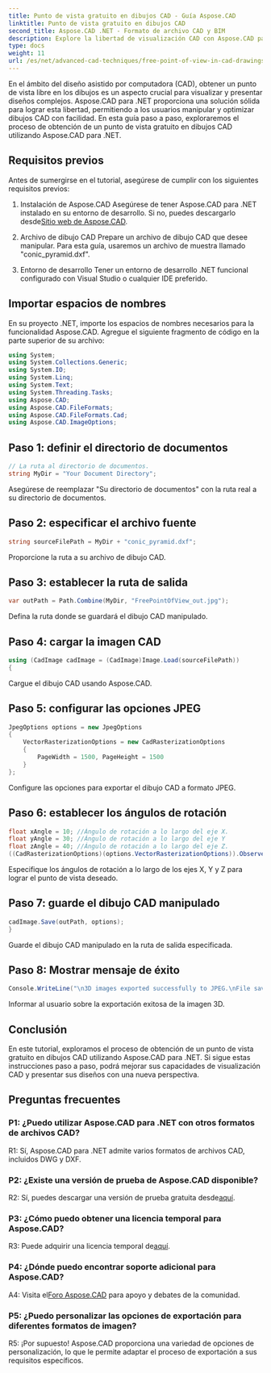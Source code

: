 ```yaml
---
title: Punto de vista gratuito en dibujos CAD - Guía Aspose.CAD
linktitle: Punto de vista gratuito en dibujos CAD
second_title: Aspose.CAD .NET - Formato de archivo CAD y BIM
description: Explore la libertad de visualización CAD con Aspose.CAD para .NET. Siga nuestra guía paso a paso para obtener un punto de vista único.
type: docs
weight: 11
url: /es/net/advanced-cad-techniques/free-point-of-view-in-cad-drawings/
---
```

En el ámbito del diseño asistido por computadora (CAD), obtener un punto de vista libre en los dibujos es un aspecto crucial para visualizar y presentar diseños complejos. Aspose.CAD para .NET proporciona una solución sólida para lograr esta libertad, permitiendo a los usuarios manipular y optimizar dibujos CAD con facilidad. En esta guía paso a paso, exploraremos el proceso de obtención de un punto de vista gratuito en dibujos CAD utilizando Aspose.CAD para .NET.

## Requisitos previos

Antes de sumergirse en el tutorial, asegúrese de cumplir con los siguientes requisitos previos:

1. Instalación de Aspose.CAD
 Asegúrese de tener Aspose.CAD para .NET instalado en su entorno de desarrollo. Si no, puedes descargarlo desde[Sitio web de Aspose.CAD](https://releases.aspose.com/cad/net/).

2. Archivo de dibujo CAD
Prepare un archivo de dibujo CAD que desee manipular. Para esta guía, usaremos un archivo de muestra llamado "conic_pyramid.dxf".

3. Entorno de desarrollo
Tener un entorno de desarrollo .NET funcional configurado con Visual Studio o cualquier IDE preferido.

## Importar espacios de nombres

En su proyecto .NET, importe los espacios de nombres necesarios para la funcionalidad Aspose.CAD. Agregue el siguiente fragmento de código en la parte superior de su archivo:

```csharp
using System;
using System.Collections.Generic;
using System.IO;
using System.Linq;
using System.Text;
using System.Threading.Tasks;
using Aspose.CAD;
using Aspose.CAD.FileFormats;
using Aspose.CAD.FileFormats.Cad;
using Aspose.CAD.ImageOptions;
```


## Paso 1: definir el directorio de documentos

```csharp
// La ruta al directorio de documentos.
string MyDir = "Your Document Directory";
```

Asegúrese de reemplazar "Su directorio de documentos" con la ruta real a su directorio de documentos.

## Paso 2: especificar el archivo fuente

```csharp
string sourceFilePath = MyDir + "conic_pyramid.dxf";
```

Proporcione la ruta a su archivo de dibujo CAD.

## Paso 3: establecer la ruta de salida

```csharp
var outPath = Path.Combine(MyDir, "FreePointOfView_out.jpg");
```

Defina la ruta donde se guardará el dibujo CAD manipulado.

## Paso 4: cargar la imagen CAD

```csharp
using (CadImage cadImage = (CadImage)Image.Load(sourceFilePath))
{
```

Cargue el dibujo CAD usando Aspose.CAD.

## Paso 5: configurar las opciones JPEG

```csharp
JpegOptions options = new JpegOptions
{
    VectorRasterizationOptions = new CadRasterizationOptions
    {
        PageWidth = 1500, PageHeight = 1500
    }
};
```

Configure las opciones para exportar el dibujo CAD a formato JPEG.

## Paso 6: establecer los ángulos de rotación

```csharp
float xAngle = 10; //Ángulo de rotación a lo largo del eje X.
float yAngle = 30; //Ángulo de rotación a lo largo del eje Y
float zAngle = 40; //Ángulo de rotación a lo largo del eje Z.
((CadRasterizationOptions)(options.VectorRasterizationOptions)).ObserverPoint = new ObserverPoint(xAngle, yAngle, zAngle);
```

Especifique los ángulos de rotación a lo largo de los ejes X, Y y Z para lograr el punto de vista deseado.

## Paso 7: guarde el dibujo CAD manipulado

```csharp
cadImage.Save(outPath, options);
}
```

Guarde el dibujo CAD manipulado en la ruta de salida especificada.

## Paso 8: Mostrar mensaje de éxito

```csharp
Console.WriteLine("\n3D images exported successfully to JPEG.\nFile saved at " + outPath);
```

Informar al usuario sobre la exportación exitosa de la imagen 3D.

## Conclusión

En este tutorial, exploramos el proceso de obtención de un punto de vista gratuito en dibujos CAD utilizando Aspose.CAD para .NET. Si sigue estas instrucciones paso a paso, podrá mejorar sus capacidades de visualización CAD y presentar sus diseños con una nueva perspectiva.


## Preguntas frecuentes

### P1: ¿Puedo utilizar Aspose.CAD para .NET con otros formatos de archivos CAD?

R1: Sí, Aspose.CAD para .NET admite varios formatos de archivos CAD, incluidos DWG y DXF.

### P2: ¿Existe una versión de prueba de Aspose.CAD disponible?

 R2: Sí, puedes descargar una versión de prueba gratuita desde[aquí](https://releases.aspose.com/).

### P3: ¿Cómo puedo obtener una licencia temporal para Aspose.CAD?

 R3: Puede adquirir una licencia temporal de[aquí](https://purchase.aspose.com/temporary-license/).

### P4: ¿Dónde puedo encontrar soporte adicional para Aspose.CAD?

 A4: Visita el[Foro Aspose.CAD](https://forum.aspose.com/c/cad/19) para apoyo y debates de la comunidad.

### P5: ¿Puedo personalizar las opciones de exportación para diferentes formatos de imagen?

R5: ¡Por supuesto! Aspose.CAD proporciona una variedad de opciones de personalización, lo que le permite adaptar el proceso de exportación a sus requisitos específicos.